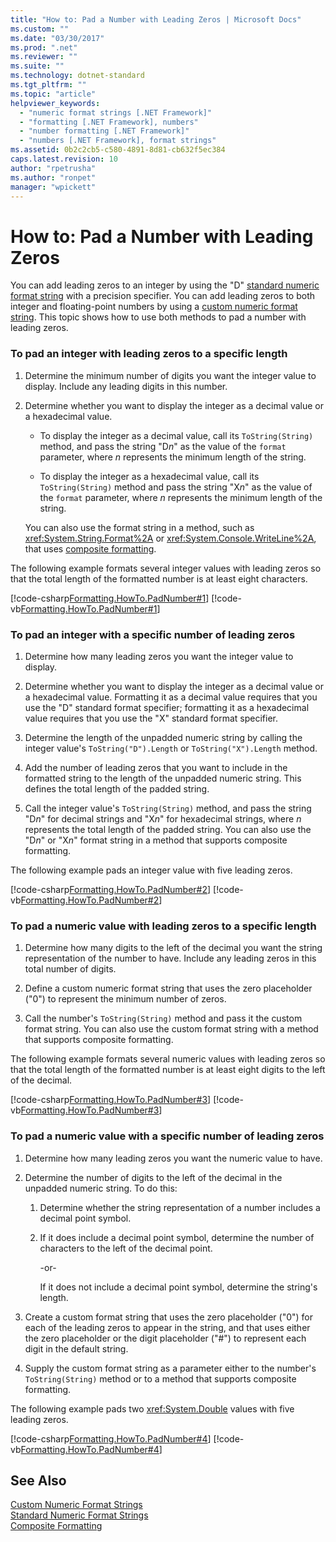 ```yaml
---
title: "How to: Pad a Number with Leading Zeros | Microsoft Docs"
ms.custom: ""
ms.date: "03/30/2017"
ms.prod: ".net"
ms.reviewer: ""
ms.suite: ""
ms.technology: dotnet-standard
ms.tgt_pltfrm: ""
ms.topic: "article"
helpviewer_keywords: 
  - "numeric format strings [.NET Framework]"
  - "formatting [.NET Framework], numbers"
  - "number formatting [.NET Framework]"
  - "numbers [.NET Framework], format strings"
ms.assetid: 0b2c2cb5-c580-4891-8d81-cb632f5ec384
caps.latest.revision: 10
author: "rpetrusha"
ms.author: "ronpet"
manager: "wpickett"
---
```

# How to: Pad a Number with Leading Zeros
You can add leading zeros to an integer by using the "D" [standard numeric format string](../../../docs/standard/base-types/standard-numeric-format-strings.md) with a precision specifier. You can add leading zeros to both integer and floating-point numbers by using a [custom numeric format string](../../../docs/standard/base-types/custom-numeric-format-strings.md). This topic shows how to use both methods to pad a number with leading zeros.  
  
### To pad an integer with leading zeros to a specific length  
  
1.  Determine the minimum number of digits you want the integer value to display. Include any leading digits in this number.  
  
2.  Determine whether you want to display the integer as a decimal value or a hexadecimal value.  
  
    -   To display the integer as a decimal value, call its `ToString(String)` method, and pass the string "D*n*" as the value of the `format` parameter, where *n* represents the minimum length of the string.  
  
    -   To display the integer as a hexadecimal value, call its `ToString(String)` method and pass the string "X*n*" as the value of the `format` parameter, where *n* represents the minimum length of the string.  
  
     You can also use the format string in a method, such as <xref:System.String.Format%2A> or <xref:System.Console.WriteLine%2A>, that uses [composite formatting](../../../docs/standard/base-types/composite-formatting.md).  
  
 The following example formats several integer values with leading zeros so that the total length of the formatted number is at least eight characters.  
  
 [!code-csharp[Formatting.HowTo.PadNumber#1](../../../samples/snippets/csharp/VS_Snippets_CLR/Formatting.HowTo.PadNumber/cs/Pad1.cs#1)]
 [!code-vb[Formatting.HowTo.PadNumber#1](../../../samples/snippets/visualbasic/VS_Snippets_CLR/Formatting.HowTo.PadNumber/vb/Pad1.vb#1)]  
  
### To pad an integer with a specific number of leading zeros  
  
1.  Determine how many leading zeros you want the integer value to display.  
  
2.  Determine whether you want to display the integer as a decimal value or a hexadecimal value. Formatting it as a decimal value requires that you use the "D" standard format specifier; formatting it as a hexadecimal value requires that you use the "X" standard format specifier.  
  
3.  Determine the length of the unpadded numeric string by calling the integer value's `ToString("D").Length` or `ToString("X").Length` method.  
  
4.  Add the number of leading zeros that you want to include in the formatted string to the length of the unpadded numeric string. This defines the total length of the padded string.  
  
5.  Call the integer value's `ToString(String)` method, and pass the string "D*n*" for decimal strings and "X*n*" for hexadecimal strings, where *n* represents the total length of the padded string. You can also use the "D*n*" or "X*n*" format string in a method that supports composite formatting.  
  
 The following example pads an integer value with five leading zeros.  
  
 [!code-csharp[Formatting.HowTo.PadNumber#2](../../../samples/snippets/csharp/VS_Snippets_CLR/Formatting.HowTo.PadNumber/cs/Pad1.cs#2)]
 [!code-vb[Formatting.HowTo.PadNumber#2](../../../samples/snippets/visualbasic/VS_Snippets_CLR/Formatting.HowTo.PadNumber/vb/Pad1.vb#2)]  
  
### To pad a numeric value with leading zeros to a specific length  
  
1.  Determine how many digits to the left of the decimal you want the string representation of the number to have. Include any leading zeros in this total number of digits.  
  
2.  Define a custom numeric format string that uses the zero placeholder ("0") to represent the minimum number of zeros.  
  
3.  Call the number's `ToString(String)` method and pass it the custom format string. You can also use the custom format string with a method that supports composite formatting.  
  
 The following example formats several numeric values with leading zeros so that the total length of the formatted number is at least eight digits to the left of the decimal.  
  
 [!code-csharp[Formatting.HowTo.PadNumber#3](../../../samples/snippets/csharp/VS_Snippets_CLR/Formatting.HowTo.PadNumber/cs/Pad1.cs#3)]
 [!code-vb[Formatting.HowTo.PadNumber#3](../../../samples/snippets/visualbasic/VS_Snippets_CLR/Formatting.HowTo.PadNumber/vb/Pad1.vb#3)]  
  
### To pad a numeric value with a specific number of leading zeros  
  
1.  Determine how many leading zeros you want the numeric value to have.  
  
2.  Determine the number of digits to the left of the decimal in the unpadded numeric string. To do this:  
  
    1.  Determine whether the string representation of a number includes a decimal point symbol.  
  
    2.  If it does include a decimal point symbol, determine the number of characters to the left of the decimal point.  
  
         -or-  
  
         If it does not include a decimal point symbol, determine the string's length.  
  
3.  Create a custom format string that uses the zero placeholder ("0") for each of the leading zeros to appear in the string, and that uses either the zero placeholder or the digit placeholder ("#") to represent each digit in the default string.  
  
4.  Supply the custom format string as a parameter either to the number's `ToString(String)` method or to a method that supports composite formatting.  
  
 The following example pads two <xref:System.Double> values with five leading zeros.  
  
 [!code-csharp[Formatting.HowTo.PadNumber#4](../../../samples/snippets/csharp/VS_Snippets_CLR/Formatting.HowTo.PadNumber/cs/Pad1.cs#4)]
 [!code-vb[Formatting.HowTo.PadNumber#4](../../../samples/snippets/visualbasic/VS_Snippets_CLR/Formatting.HowTo.PadNumber/vb/Pad1.vb#4)]  
  
## See Also  
 [Custom Numeric Format Strings](../../../docs/standard/base-types/custom-numeric-format-strings.md)   
 [Standard Numeric Format Strings](../../../docs/standard/base-types/standard-numeric-format-strings.md)   
 [Composite Formatting](../../../docs/standard/base-types/composite-formatting.md)